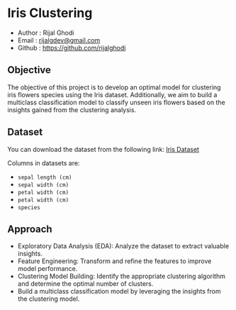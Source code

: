 # Iris Clustering

- Author : Rijal Ghodi
- Email  : rijalgdev@gmail.com
- Github : https://github.com/rijalghodi

## Objective

The objective of this project is to develop an optimal model for clustering iris flowers species using the Iris dataset. Additionally, we aim to build a multiclass classification model to classify unseen iris flowers based on the insights gained from the clustering analysis.

## Dataset

You can download the dataset from the following link: [Iris Dataset](https://drive.google.com/file/d/1j3qxOQxnjVk-wZuRE92J7sRhXeqj_piO/view?usp=sharing)

Columns in datasets are:
- `sepal length (cm)`
- `sepal width (cm)`
- `petal width (cm)`
- `petal width (cm)`
- `species`

## Approach
- Exploratory Data Analysis (EDA): Analyze the dataset to extract valuable insights.
- Feature Engineering: Transform and refine the features to improve model performance.
- Clustering Model Building: Identify the appropriate clustering algorithm and determine the optimal number of clusters.
- Build a multiclass classification model by leveraging the insights from the clustering model.
